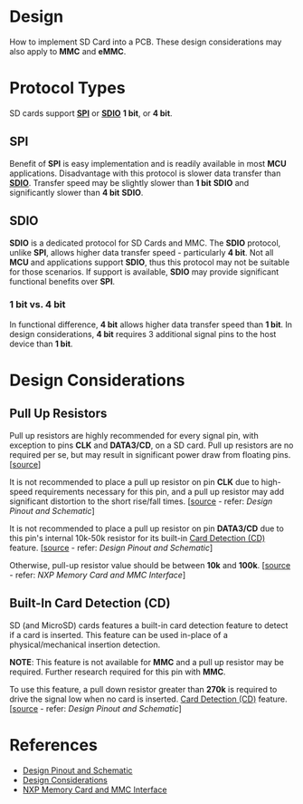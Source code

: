 # Design
How to implement SD Card into a PCB. These design considerations may also apply to **MMC** and **eMMC**.

# Protocol Types
SD cards support **[SPI](#spi)** or **[SDIO](#sdio)** **1 bit**, or **4 bit**.

## SPI
Benefit of **SPI** is easy implementation and is readily available in most **MCU** applications.
Disadvantage with this protocol is slower data transfer than **[SDIO](#sdio)**. Transfer speed may be slightly slower than **1 bit** **SDIO** and significantly slower than **4 bit** **SDIO**.

## SDIO
**SDIO** is a dedicated protocol for SD Cards and MMC. The **SDIO** protocol, unlike **SPI**, allows higher data transfer speed - particularly **4 bit**. Not all **MCU** and applications support **SDIO**, thus this protocol may not be suitable for those scenarios. If support is available, **SDIO** may provide significant functional benefits over **SPI**.

### 1 bit vs. 4 bit
In functional difference, **4 bit** allows higher data transfer speed than **1 bit**. In design considerations, **4 bit** requires 3 additional signal pins to the host device than **1 bit**.

# Design Considerations
## Pull Up Resistors
Pull up resistors are highly recommended for every signal pin, with exception to pins **CLK** and **DATA3/CD**, on a SD card. Pull up resistors are no required per se, but may result in significant power draw from floating pins. [[source](https://www.reddit.com/r/AskElectronics/comments/ek1da3/comment/fd506t2/?utm_source=share&utm_medium=web3x&utm_name=web3xcss&utm_term=1&utm_content=share_button)]

It is not recommended to place a pull up resistor on pin **CLK** due to high-speed requirements necessary for this pin, and a pull up resistor may add significant distortion to the short rise/fall times. [[source](#references) - refer: _Design Pinout and Schematic_]

It is not recommended to place a pull up resistor on pin **DATA3/CD** due to this pin's internal 10k-50k resistor for its built-in [Card Detection (CD)](#built-in-card-detection-cd) feature. [[source](#references) - refer: _Design Pinout and Schematic_]

Otherwise, pull-up resistor value should be between **10k** and **100k**. [[source](#references) - refer: _NXP Memory Card and MMC Interface_]

## Built-In Card Detection (CD)
SD (and MicroSD) cards features a built-in card detection feature to detect if a card is inserted. This feature can be used in-place of a physical/mechanical insertion detection.

**NOTE**: This feature is not available for **MMC** and a pull up resistor may be required. Further research required for this pin with **MMC**.

To use this feature, a pull down resistor greater than **270k** is required to drive the signal low when no card is inserted. [Card Detection (CD)](#built-in-card-detection-cd) feature. [[source](#references) - refer: _Design Pinout and Schematic_]

# References
- [Design Pinout and Schematic](https://hackaday.io/project/164934-funkey-project-all-your-games-on-your-keychain/log/163628-schematics-sd-card)
- [Design Considerations](https://www.acmesystems.it/pcb_microsd)
- [NXP Memory Card and MMC Interface](https://www.mouser.com/catalog/specsheets/an10911.pdf)